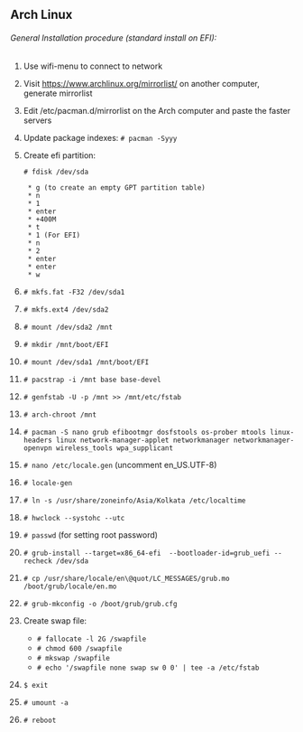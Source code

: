 ## Arch Linux

###### General Installation procedure (standard install on EFI):
  1. Use wifi-menu to connect to network
  2. Visit https://www.archlinux.org/mirrorlist/ on another computer, generate mirrorlist
  3. Edit /etc/pacman.d/mirrorlist on the Arch computer and paste the faster servers
  4. Update package indexes: `# pacman -Syyy`
  5. Create efi partition:

       `# fdisk /dev/sda`

          * g (to create an empty GPT partition table)
          * n
          * 1
          * enter
          * +400M
          * t
          * 1 (For EFI)
          * n
          * 2
          * enter
          * enter
          * w

  6. `# mkfs.fat -F32 /dev/sda1`
  7. `# mkfs.ext4 /dev/sda2`
  9. `# mount /dev/sda2 /mnt`
  11. `# mkdir /mnt/boot/EFI`
  12. `# mount /dev/sda1 /mnt/boot/EFI`
  13. `# pacstrap -i /mnt base base-devel`
  14. `# genfstab -U -p /mnt >> /mnt/etc/fstab`
  15. `# arch-chroot /mnt`
  16. `# pacman -S nano grub efibootmgr dosfstools os-prober mtools linux-headers linux network-manager-applet networkmanager networkmanager-openvpn wireless_tools wpa_supplicant`
  17. `# nano /etc/locale.gen` (uncomment en_US.UTF-8)
  18. `# locale-gen`
  19. `# ln -s /usr/share/zoneinfo/Asia/Kolkata /etc/localtime`
  20. `# hwclock --systohc --utc`
  21. `# passwd` (for setting root password)
  22. `# grub-install --target=x86_64-efi  --bootloader-id=grub_uefi --recheck /dev/sda`
  23. `# cp /usr/share/locale/en\@quot/LC_MESSAGES/grub.mo /boot/grub/locale/en.mo`
  24. `# grub-mkconfig -o /boot/grub/grub.cfg`
  25. Create swap file:
        * `# fallocate -l 2G /swapfile`
        * `# chmod 600 /swapfile`
        * `# mkswap /swapfile`
        * `# echo '/swapfile none swap sw 0 0' | tee -a /etc/fstab`
  26. `$ exit`
  27. `# umount -a`
  28. `# reboot`
